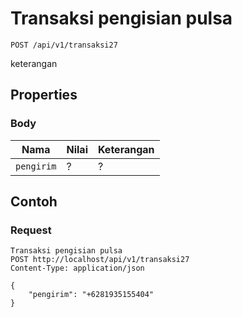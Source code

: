 # Transaksi pengisian pulsa
```http
POST /api/v1/transaksi27
```
keterangan
## Properties
### Body
Nama  | Nilai | Keterangan
--- | --- | ---
<code>pengirim</code> | ? | ?

## Contoh

### Request
```http
Transaksi pengisian pulsa
POST http://localhost/api/v1/transaksi27
Content-Type: application/json

{
    "pengirim": "+6281935155404"
}
```

